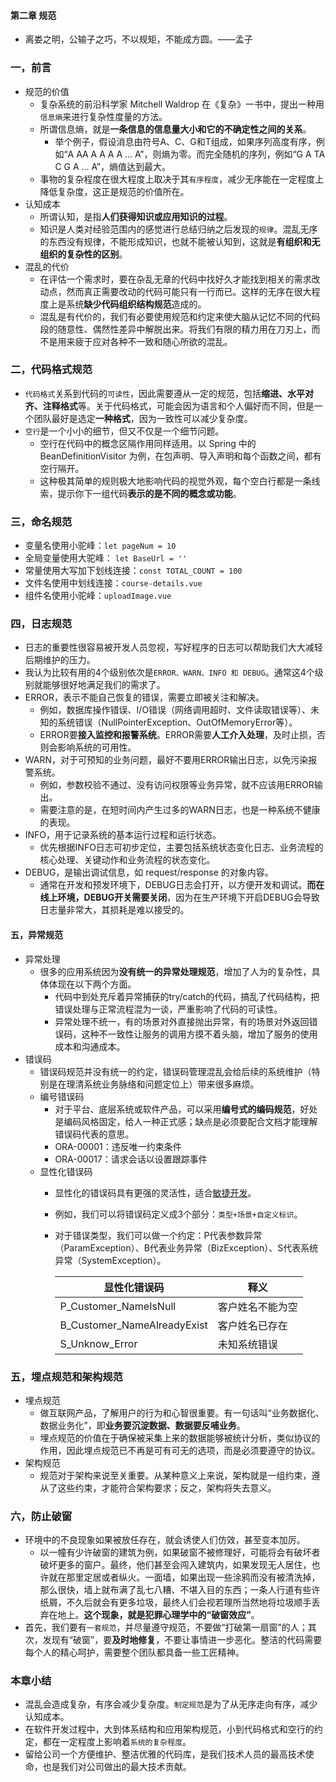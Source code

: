 #### 第二章 规范

- 离娄之明，公输子之巧，不以规矩，不能成方圆。——孟子

### 一，前言
- 规范的价值
    - 复杂系统的前沿科学家 Mitchell Waldrop 在《复杂》一书中，提出一种用`信息熵`来进行复杂性度量的方法。
    - 所谓信息熵，就是**一条信息的信息量大小和它的不确定性之间的关系**。
        - 举个例子，假设消息由符号A、C、G和T组成，如果序列高度有序，例如“A AA A A A A … A”，则熵为零。而完全随机的序列，例如“G A TA C G A … A”，熵值达到最大。
    - 事物的复杂程度在很大程度上取决于其`有序程度`，减少无序能在一定程度上降低复杂度，这正是规范的价值所在。
- 认知成本
    - 所谓认知，是指**人们获得知识或应用知识的过程**。
    - 知识是人类对经验范围内的感觉进行总结归纳之后发现的`规律`。混乱无序的东西没有规律，不能形成知识，也就不能被认知到，这就是**有组织和无组织的复杂性的区别**。
- 混乱的代价
    - 在评估一个需求时，要在杂乱无章的代码中找好久才能找到相关的需求改动点，然而真正需要改动的代码可能只有一行而已。这样的无序在很大程度上是系统**缺少代码组织结构规范**造成的。
    - 混乱是有代价的，我们有必要使用规范和约定来使大脑从记忆不同的代码段的随意性、偶然性差异中解脱出来。将我们有限的精力用在刀刃上，而不是用来疲于应对各种不一致和随心所欲的混乱。

### 二，代码格式规范
- `代码格式`关系到代码的`可读性`，因此需要遵从一定的规范，包括**缩进、水平对齐、注释格式**等。关于代码格式，可能会因为语言和个人偏好而不同，但是一个团队最好是选定**一种格式**，因为一致性可以减少复杂度。
- `空行`是一个小小的细节，但又不仅是一个细节问题。
    - 空行在代码中的概念区隔作用同样适用。以 Spring 中的 BeanDefinitionVisitor 为例，在包声明、导入声明和每个函数之间，都有空行隔开。
    - 这种极其简单的规则极大地影响代码的视觉外观，每个空白行都是一条线索，提示你下一组代码**表示的是不同的概念或功能**。


### 三，命名规范
- 变量名使用小驼峰：``` let pageNum = 10 ```
- 全局变量使用大驼峰： ``` let BaseUrl = '' ```
- 常量使用大写加下划线连接：``` const TOTAL_COUNT = 100 ```
- 文件名使用中划线连接：``` course-details.vue ```
- 组件名使用小驼峰：``` uploadImage.vue ```


### 四，日志规范
- 日志的重要性很容易被开发人员忽视，写好程序的日志可以帮助我们大大减轻后期维护的压力。
- 我认为比较有用的4个级别依次是`ERROR、WARN、INFO 和 DEBUG`。通常这4个级别就能够很好地满足我们的需求了。
- ERROR，表示不能自己恢复的错误，需要立即被关注和解决。
    - 例如，数据库操作错误、I/O错误（网络调用超时、文件读取错误等）、未知的系统错误（NullPointerException、OutOfMemoryError等）。
    - ERROR要**接入监控和报警系统**。ERROR需要**人工介入处理**，及时止损，否则会影响系统的可用性。
- WARN，对于可预知的业务问题，最好不要用ERROR输出日志，以免污染报警系统。
    - 例如，参数校验不通过、没有访问权限等业务异常，就不应该用ERROR输出。
    - 需要注意的是，在短时间内产生过多的WARN日志，也是一种系统不健康的表现。
- INFO，用于记录系统的基本运行过程和运行状态。
    - 优先根据INFO日志可初步定位，主要包括系统状态变化日志、业务流程的核心处理、关键动作和业务流程的状态变化。
- DEBUG，是输出调试信息，如 request/response 的对象内容。
    - 通常在开发和预发环境下，DEBUG日志会打开，以方便开发和调试。**而在线上环境，DEBUG开关需要关闭**，因为在生产环境下开启DEBUG会导致日志量非常大，其损耗是难以接受的。

#### 五，异常规范
- 异常处理
    - 很多的应用系统因为**没有统一的异常处理规范**，增加了人为的复杂性，具体体现在以下两个方面。
        - 代码中到处充斥着异常捕获的try/catch的代码，搞乱了代码结构，把错误处理与正常流程混为一谈，严重影响了代码的可读性。
        - 异常处理不统一，有的场景对外直接抛出异常，有的场景对外返回错误码，这种不一致性让服务的调用方摸不着头脑，增加了服务的使用成本和沟通成本。
- 错误码
    - 错误码规范并没有统一的约定，错误码管理混乱会给后续的系统维护（特别是在理清系统业务脉络和问题定位上）带来很多麻烦。
    - 编号错误码
        - 对于平台、底层系统或软件产品，可以采用**编号式的编码规范**，好处是编码风格固定，给人一种正式感；缺点是必须要配合文档才能理解错误码代表的意思。
        - ORA-00001：违反唯一约束条件
        - ORA-00017：请求会话以设置跟踪事件
    - 显性化错误码
        - 显性化的错误码具有更强的灵活性，适合[敏捷开发](https://www.scrumcn.com/agile/scrum-knowledge-library/agile101.html)。
        - 例如，我们可以将错误码定义成3个部分：`类型+场景+自定义标识`。
        - 对于错误类型，我们可以做一个约定：P代表参数异常（ParamException）、B代表业务异常（BizException）、S代表系统异常（SystemException）。
        
            显性化错误码 | 释义
            ---|---
            P_Customer_NameIsNull | 客户姓名不能为空
            B_Customer_NameAlreadyExist | 客户姓名已存在
            S_Unknow_Error | 未知系统错误

### 五，埋点规范和架构规范
- 埋点规范
    - 做互联网产品，了解用户的行为和心智很重要。有一句话叫“业务数据化、数据业务化”，即**业务要沉淀数据、数据要反哺业务**。
    - 埋点规范的价值在于确保被采集上来的数据能够被统计分析，类似协议的作用，因此埋点规范已不再是可有可无的选项，而是必须要遵守的协议。
- 架构规范
    - 规范对于架构来说至关重要。从某种意义上来说，架构就是一组约束，遵从了这些约束，才能符合架构要求；反之，架构将失去意义。

### 六，防止破窗
- 环境中的不良现象如果被放任存在，就会诱使人们仿效，甚至变本加厉。
    - 以一幢有少许破窗的建筑为例，如果破窗不被修理好，可能将会有破坏者破坏更多的窗户。最终，他们甚至会闯入建筑内，如果发现无人居住，也许就在那里定居或者纵火。一面墙，如果出现一些涂鸦而没有被清洗掉，那么很快，墙上就布满了乱七八糟、不堪入目的东西；一条人行道有些许纸屑，不久后就会有更多垃圾，最终人们会视若理所当然地将垃圾顺手丢弃在地上。**这个现象，就是犯罪心理学中的“破窗效应”**。
- 首先，我们要有`一套规范`，并尽量遵守规范，不要做“打破第一扇窗”的人；其次，发现有“破窗”，要**及时地修复**，不要让事情进一步恶化。整洁的代码需要每个人的精心呵护，需要整个团队都具备一些工匠精神。


### 本章小结
- 混乱会造成复杂，有序会减少复杂度。`制定规范`是为了从无序走向有序，减少认知成本。
- 在软件开发过程中，大到体系结构和应用架构规范，小到代码格式和空行的约定，都在一定程度上影响着`系统的复杂程度`。
- 留给公司一个方便维护、整洁优雅的代码库，是我们技术人员的最高技术使命，也是我们对公司做出的最大技术贡献。